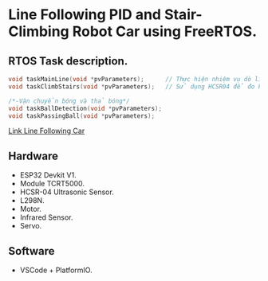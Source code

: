 # Line Following PID and Stair-Climbing Robot Car using FreeRTOS.
## RTOS Task description.    
```cpp
void taskMainLine(void *pvParameters);      // Thực hiện nhiệm vụ dò line 
void taskClimbStairs(void *pvParameters);   // Sử dụng HCSR04 để đo khoảng cách, gần bậc thang thì sẽ chuyển sang MODE_CLIMB_STAIR.

/*-Vận chuyển bóng và thả bóng*/
void taskBallDetection(void *pvParameters);
void taskPassingBall(void *pvParameters);
```
[Link Line Following Car](https://www.tiktok.com/@haidoan2098/video/7513945389721259271?is_from_webapp=1&sender_device=pc)

## Hardware       
- ESP32 Devkit V1.    
- Module TCRT5000.
- HCSR-04 Ultrasonic Sensor.
- L298N.
- Motor.
- Infrared Sensor.
- Servo.

## Software    
- VSCode + PlatformIO.
